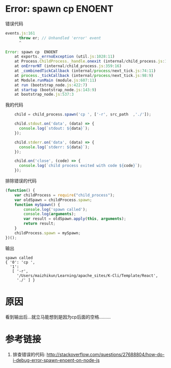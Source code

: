 # Error: spawn cp  ENOENT

错误代码

```javascript
events.js:161
      throw er; // Unhandled 'error' event
      ^

Error: spawn cp  ENOENT
    at exports._errnoException (util.js:1028:11)
    at Process.ChildProcess._handle.onexit (internal/child_process.js:193:32)
    at onErrorNT (internal/child_process.js:359:16)
    at _combinedTickCallback (internal/process/next_tick.js:74:11)
    at process._tickCallback (internal/process/next_tick.js:98:9)
    at Module.runMain (module.js:607:11)
    at run (bootstrap_node.js:422:7)
    at startup (bootstrap_node.js:143:9)
    at bootstrap_node.js:537:3
```

我的代码
```javascript
    child = child_process.spawn('cp ', ['-r', src_path  ,'./']);

    child.stdout.on('data', (data) => {
      console.log(`stdout: ${data}`);
    });

    child.stderr.on('data', (data) => {
      console.log(`stderr: ${data}`);
    });

    child.on('close', (code) => {
      console.log(`child process exited with code ${code}`);
    });
```

排除错误的代码

```javascript
(function() {
    var childProcess = require("child_process");
    var oldSpawn = childProcess.spawn;
    function mySpawn() {
        console.log('spawn called');
        console.log(arguments);
        var result = oldSpawn.apply(this, arguments);
        return result;
    }
    childProcess.spawn = mySpawn;
})();
```

输出

```shell
spawn called
{ '0': 'cp ',
  '1':
   [ '-r',
     '/Users/maizhikun/Learning/apache_sites/K-Cli/Template/React',
     './' ] }
```

# 原因

看到输出后...就立马能想到是因为cp后面的空格.........

# 参考链接

1. 排查错误的代码: http://stackoverflow.com/questions/27688804/how-do-i-debug-error-spawn-enoent-on-node-js